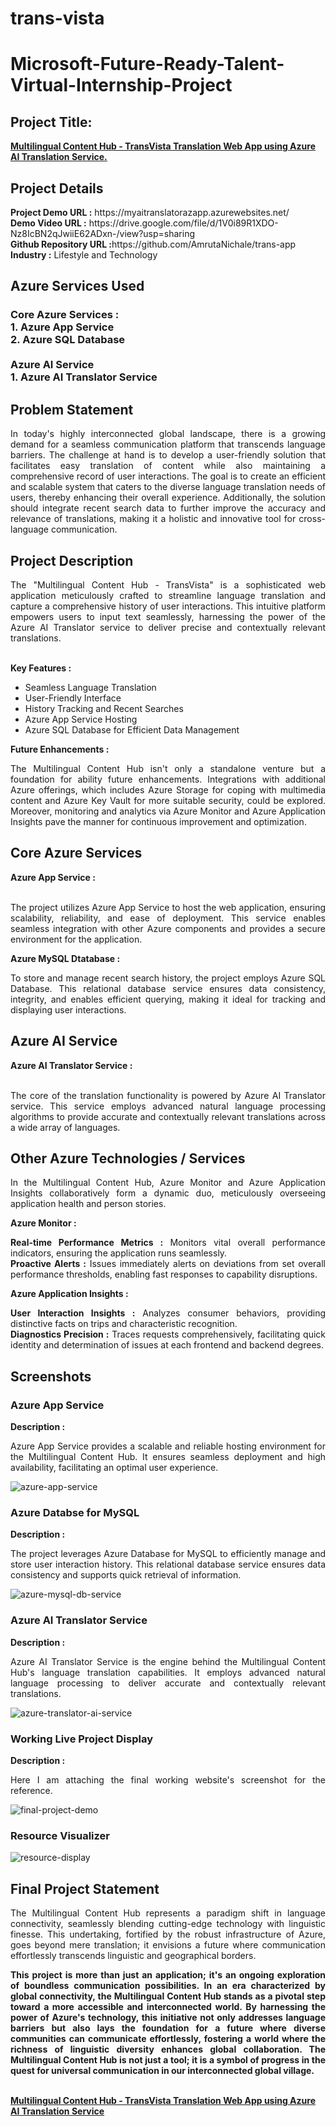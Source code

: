 # trans-vista
<h1>Microsoft-Future-Ready-Talent-Virtual-Internship-Project</h1>
<h2>Project Title:</h2><b><a href="https://myaitranslatorazapp.azurewebsites.net/">Multilingual Content Hub - TransVista Translation Web App using Azure AI Translation Service.</b></a>
<br>
<h2>Project Details</h2>
<b>Project Demo URL :</b> https://myaitranslatorazapp.azurewebsites.net/ <br>
<b>Demo Video URL :</b> https://drive.google.com/file/d/1V0i89R1XDO-Nz8IcBN2qJwiiE62ADxn-/view?usp=sharing <br>
<b>Github Repository URL :</b>https://github.com/AmrutaNichale/trans-app <br>
<b>Industry :</b> Lifestyle and Technology<br>
<h2>Azure Services Used</h2>
<h3>
Core Azure Services : <br>
1. Azure App Service <br>
2. Azure SQL Database <br> <br>
Azure AI Service <br>
1. Azure AI Translator Service
</h3>
<h2>Problem Statement</h2>
<p align="justify">In today's highly interconnected global landscape, there is a growing demand for a seamless communication platform that transcends language barriers. The challenge at hand is to develop a user-friendly solution that facilitates easy translation of content while also maintaining a comprehensive record of user interactions. The goal is to create an efficient and scalable system that caters to the diverse language translation needs of users, thereby enhancing their overall experience. Additionally, the solution should integrate recent search data to further improve the accuracy and relevance of translations, making it a holistic and innovative tool for cross-language communication.</p>
<h2>Project Description</h2>
<p align="justify">The "Multilingual Content Hub - TransVista" is a sophisticated web application meticulously crafted to streamline language translation and capture a comprehensive history of user interactions. This intuitive platform empowers users to input text seamlessly, harnessing the power of the Azure AI Translator service to deliver precise and contextually relevant translations.</p><br>
<b>Key Features :</b>
<ul>
    <li>Seamless Language Translation</li>
    <li>User-Friendly Interface</li>
    <li>History Tracking and Recent Searches</li>
    <li>Azure App Service Hosting</li>
    <li>Azure SQL Database for Efficient Data Management</li>
</ul>
<b>Future Enhancements :</b><br>
<p align="justify">The Multilingual Content Hub isn't only a standalone venture but a foundation for ability future enhancements. Integrations with additional Azure offerings, which includes Azure Storage for coping with multimedia content and Azure Key Vault for more suitable security, could be explored. Moreover, monitoring and analytics via Azure Monitor and Azure Application Insights pave the manner for continuous improvement and optimization.</p>
<h2>Core Azure Services</h2>
<b>Azure App Service :</b><br><p align="justify"><br>The project utilizes Azure App Service to host the web application, ensuring scalability, reliability, and ease of deployment. This service enables seamless integration with other Azure components and provides a secure environment for the application.</p>

<b>Azure MySQL Dtatabase :</b><br><p align="justify">To store and manage recent search history, the project employs Azure SQL Database. This relational database service ensures data consistency, integrity, and enables efficient querying, making it ideal for tracking and displaying user interactions.</p>
<h2>Azure AI Service</h2>
<b>Azure AI Translator Service :</b><br><br><p align="justify">The core of the translation functionality is powered by Azure AI Translator service. This service employs advanced natural language processing algorithms to provide accurate and contextually relevant translations across a wide array of languages.</p>
<h2>Other Azure Technologies / Services</h2>
<p align="justify">In the Multilingual Content Hub, Azure Monitor and Azure Application Insights collaboratively form a dynamic duo, meticulously overseeing application health and person stories. </p>

<b>Azure Monitor :</b><p align="justify"><b>Real-time Performance Metrics :</b> Monitors vital overall performance indicators, ensuring the application runs seamlessly.<br>
<b>Proactive Alerts :</b> Issues immediately alerts on deviations from set overall performance thresholds, enabling fast responses to capability disruptions.</p>
<b>Azure Application Insights :</b><p align="justify">
<b>User Interaction Insights :</b> Analyzes consumer behaviors, providing distinctive facts on trips and characteristic recognition.<br>
<b>Diagnostics Precision :</b> Traces requests comprehensively, facilitating quick identity and determination of issues at each frontend and backend degrees.

<h2>Screenshots</h2>
<h3>Azure App Service</h3>
<b>Description :</b><p align="justify">Azure App Service provides a scalable and reliable hosting environment for the Multilingual Content Hub. It ensures seamless deployment and high availability, facilitating an optimal user experience.</p>
<img src="./screenshots/Screenshot (89).png" alt="azure-app-service"></img><br>
<h3>Azure Databse for MySQL</h3>
<b>Description :</b><p align="justify"> The project leverages Azure Database for MySQL to efficiently manage and store user interaction history. This relational database service ensures data consistency and supports quick retrieval of information.</p>
<img src="./screenshots/Screenshot (92).png" alt="azure-mysql-db-service"></img><br>
<h3>Azure AI Translator Service</h3>
<b>Description :</b><p align="justify">Azure AI Translator Service is the engine behind the Multilingual Content Hub's language translation capabilities. It employs advanced natural language processing to deliver accurate and contextually relevant translations.</p>
<img src="./screenshots/Screenshot (91).png" alt="azure-translator-ai-service"></img><br>
<h3>Working Live Project Display</h3>
<b>Description :</b><p align="justify">Here I am attaching the final working website's screenshot for the reference.</p>
<img src="./screenshots/Screenshot (90).png" alt="final-project-demo"></img>

<h3>Resource Visualizer</h3>
<img src="./screenshots/flask-ai.jpg" alt="resource-display"></img>

<h2>Final Project Statement</h2>
<p align="justify">
The Multilingual Content Hub represents a paradigm shift in language connectivity, seamlessly blending cutting-edge technology with linguistic finesse. This undertaking, fortified by the robust infrastructure of Azure, goes beyond mere translation; it envisions a future where communication effortlessly transcends linguistic and geographical borders.</p>
<p align="justify">
<b>This project is more than just an application; it's an ongoing exploration of boundless communication possibilities. In an era characterized by global connectivity, the Multilingual Content Hub stands as a pivotal step toward a more accessible and interconnected world. By harnessing the power of Azure's technology, this initiative not only addresses language barriers but also lays the foundation for a future where diverse communities can communicate effortlessly, fostering a world where the richness of linguistic diversity enhances global collaboration. The Multilingual Content Hub is not just a tool; it is a symbol of progress in the quest for universal communication in our interconnected global village.
</b>
</p> <br>
</h2><b><a href="https://myaitranslatorazapp.azurewebsites.net/">Multilingual Content Hub - TransVista Translation Web App using Azure AI Translation Service</b></a>
